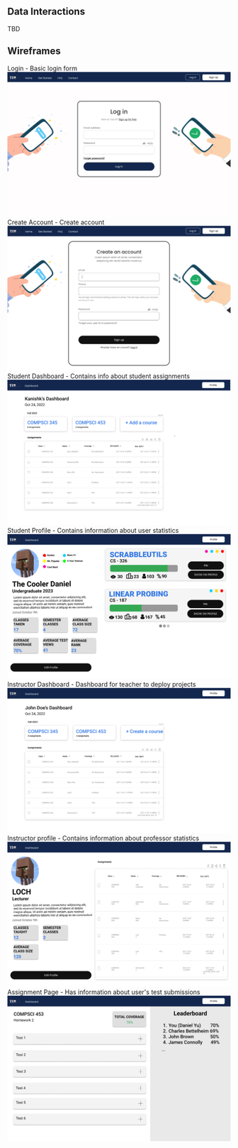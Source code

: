 ## Data Interactions
TBD

## Wireframes
Login - Basic login form
![login](wireframes/login.png)
Create Account - Create account
![createacc](wireframes/create_acc.png)
Student Dashboard - Contains info about student assignments
![sdash](wireframes/student_dash.png)
Student Profile - Contains information about user statistics
![sprofile](wireframes/student_profile.png)
Instructor Dashboard - Dashboard for teacher to deploy projects
![idash](wireframes/instructors_dash.png)
Instructor profile - Contains information about professor statistics
![iprofile](wireframes/instructors_profile.png)
Assignment Page - Has information about user's test submissions
![ap](wireframes/assignments.png)